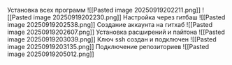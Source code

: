 Установка всех программ
![[Pasted image 20250919202211.png]]
![[Pasted image 20250919202230.png]]
Настройка через гитбаш
![[Pasted image 20250919202538.png]]
Создание аккаунта на гитхаб
![[Pasted image 20250919202607.png]]
Установка расширений и пайтона
![[Pasted image 20250919203039.png]]
Ключ ssh создан и подключен
![[Pasted image 20250919203135.png]]
Подключение репозиториев 
![[Pasted image 20250919205012.png]]
